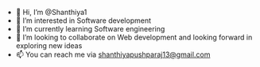 - 👋 Hi, I’m @Shanthiya1
- 👀 I’m interested in Software development
- 🌱 I’m currently learning Software engineering
- 💞️ I’m looking to collaborate on Web development and looking forward in exploring new ideas 
- 📫 You can reach me via shanthiyapushparaj13@gmail.com

<!---
Shanthiya1/Shanthiya1 is a ✨ special ✨ repository because its `README.md` (this file) appears on your GitHub profile.
You can click the Preview link to take a look at your changes.
--->
